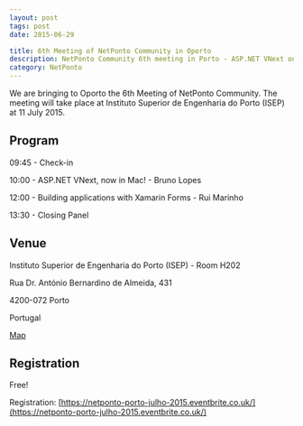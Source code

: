 ```yaml
---
layout: post
tags: post
date: 2015-06-29

title: 6th Meeting of NetPonto Community in Oporto
description: NetPonto Community 6th meeting in Porto - ASP.NET VNext on Mac and Xamarin Forms talks at ISEP, free registration required.
category: NetPonto
---
```


We are bringing to Oporto the 6th Meeting of NetPonto Community.
The meeting will take place at Instituto Superior de Engenharia do Porto (ISEP) at 11 July 2015.

## Program

09:45 - Check-in

10:00 - ASP.NET VNext, now in Mac! - Bruno Lopes

12:00 - Building applications with Xamarin Forms - Rui Marinho

13:30 - Closing Panel

## Venue

Instituto Superior de Engenharia do Porto (ISEP) - Room H202

Rua Dr. António Bernardino de Almeida, 431

4200-072 Porto

Portugal

[Map](https://www.google.pt/maps/place/ISEP,+4200-072+Porto/@41.1778457,-8.6081006,17z/data=!4m2!3m1!1s0xd246449b419e1c1:0x16a6fd2fcace4efe)

## Registration

Free!

Registration: [https://netponto-porto-julho-2015.eventbrite.co.uk/](https://netponto-porto-julho-2015.eventbrite.co.uk/)
